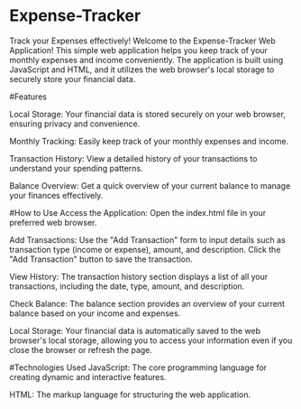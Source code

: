 # Expense-Tracker
Track your Expenses effectively!
Welcome to the Expense-Tracker Web Application! This simple web application helps you keep track of your monthly expenses and income conveniently. The application is built using JavaScript and HTML, and it utilizes the web browser's local storage to securely store your financial data.

#Features

Local Storage: Your financial data is stored securely on your web browser, ensuring privacy and convenience.

Monthly Tracking: Easily keep track of your monthly expenses and income.

Transaction History: View a detailed history of your transactions to understand your spending patterns.

Balance Overview: Get a quick overview of your current balance to manage your finances effectively.

#How to Use
Access the Application:
Open the index.html file in your preferred web browser.

Add Transactions:
Use the "Add Transaction" form to input details such as transaction type (income or expense), amount, and description.
Click the "Add Transaction" button to save the transaction.

View History:
The transaction history section displays a list of all your transactions, including the date, type, amount, and description.

Check Balance:
The balance section provides an overview of your current balance based on your income and expenses.

Local Storage:
Your financial data is automatically saved to the web browser's local storage, allowing you to access your information even if you close the browser or refresh the page.

#Technologies Used
JavaScript: The core programming language for creating dynamic and interactive features.

HTML: The markup language for structuring the web application.
